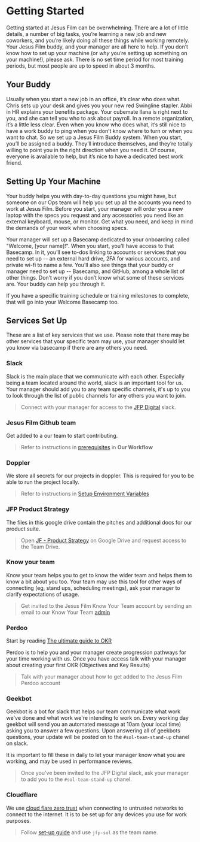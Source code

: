 # Getting Started

Getting started at Jesus Film can be overwhelming. There are a lot of little details, a number of big tasks, you’re learning a new job and new coworkers, and you’re likely doing all these things while working remotely. Your Jesus Film buddy, and your manager are all here to help. If you don’t know how to set up your machine (or _why_ you’re setting up something on your machine!), please ask. There is no set time period for most training periods, but most people are up to speed in about 3 months.

## Your Buddy

Usually when you start a new job in an office, it’s clear who does what. Chris sets up your desk and gives you your new red Swingline stapler. Abbi in HR explains your benefits package. Your cubemate Ilana is right next to you, and she can tell you who to ask about payroll. In a remote organization, it’s a little less clear. Even when you know who does what, it’s still nice to have a work buddy to ping when you don’t know where to turn or when you want to chat. So we set up a Jesus Film Buddy system. When you start, you’ll be assigned a buddy. They’ll introduce themselves, and they’re totally willing to point you in the right direction when you need it. Of course, everyone is available to help, but it’s nice to have a dedicated best work friend.

## Setting Up Your Machine

Your buddy helps you with day-to-day questions you might have, but someone on our Ops team will help you set up all the accounts you need to work at Jesus Film. Before you start, your manager will order you a new laptop with the specs you request and any accessories you need like an external keyboard, mouse, or monitor. Get what you need, and keep in mind the demands of your work when choosing specs.

Your manager will set up a Basecamp dedicated to your onboarding called "Welcome, [your name]!". When you start, you’ll have access to that Basecamp. In it, you’ll see to-dos linking to accounts or services that you need to set up -- an external hard drive, 2FA for various accounts, and private wi-fi to name a few. You’ll also see things that your buddy or manager need to set up -- Basecamp, and GitHub, among a whole list of other things. Don’t worry if you don’t know what some of these services are. Your buddy can help you through it.

If you have a specific training schedule or training milestones to complete, that will go into your Welcome Basecamp too.

## Services Set Up

These are a list of key services that we use. Please note that there may be other services that your specific team may use, your manager should let you know via basecamp if there are any others you need.

### Slack

Slack is the main place that we communicate with each other. Especially being a team located around the world, slack is an important tool for us. Your manager should add you to any team specific channels, it's up to you to look through the list of public channels for any others you want to join.

> Connect with your manager for access to the [JFP Digital](https://jfp-digital.slack.com/) slack.

### Jesus Film Github team

Get added to a our team to start contributing.

> Refer to instructions in [prerequisites](../04-engineering-practices/01-workflow/index.md) in **Our Workflow**

### Doppler

We store all secrets for our projects in doppler. This is required for you to be able to run the project locally.

> Refer to instructions in [Setup Environment Variables](../02-getting-started/02-environment-variables.mdx)

### JFP Product Strategy

The files in this google drive contain the pitches and additional docs for our product suite.

> Open [JF - Product Strategy](https://drive.google.com/drive/u/1/folders/0AOQHTGg1mdieUk9PVA) on Google Drive and request access to the Team Drive.

### Know your team

Know your team helps you to get to know the wider team and helps them to know a bit about you too. Your team may use this tool for other ways of connecting (eg, stand ups, scheduling meetings), ask your manager to clarify expectations of usage.

> Get invited to the Jesus Film Know Your Team account by sending an email to our Know Your Team [admin](mailto:tataihono.nikora@jesusfilm.org?subject=Doppler%20Invite%20Request)

### Perdoo

Start by reading [The ultimate guide to OKR](https://www.perdoo.com/resources/ebook-the-ultimate-guide-to-okr/)

Perdoo is to help you and your manager create progression pathways for your time working with us. Once you have access talk with your manager about creating your first OKR (Objectives and Key Results)

> Talk with your manager about how to get added to the Jesus Film Perdoo account

### Geekbot

Geekbot is a bot for slack that helps our team communicate what work we've done and what work we're intending to work on. Every working day geekbot will send you an automated message at 10am (your local time) asking you to answer a few questions. Upon answering all of geekbots questions, your update will be posted on to the `#sol-team-stand-up` chanel on slack.

It is important to fill these in daily to let your manager know what you are working, and may be used in performance reviews.

> Once you've been invited to the JFP Digital slack, ask your manager to add you to the `#sol-team-stand-up` chanel.

### Cloudflare

We use [cloud flare zero trust](https://www.cloudflare.com/products/zero-trust/zero-trust-network-access/) when connecting to untrusted networks to connect to the internet. It is to be set up for any devices you use for work purposes.

> Follow [set-up guide](https://developers.cloudflare.com/cloudflare-one/connections/connect-devices/warp/deployment/manual-deployment/) and use `jfp-sol` as the team name.

